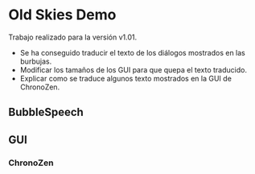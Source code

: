 # Old Skies Demo
Trabajo realizado para la versión v1.01.
- Se ha conseguido traducir el texto de los diálogos mostrados en las burbujas.
- Modificar los tamaños de los GUI para que quepa el texto traducido.
- Explicar como se traduce algunos texto mostrados en la GUI de ChronoZen.
## BubbleSpeech

## GUI

### ChronoZen
